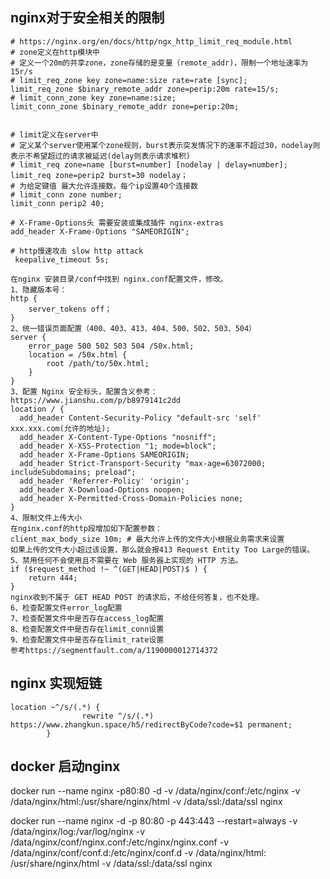 ## nginx对于安全相关的限制

```
# https://nginx.org/en/docs/http/ngx_http_limit_req_module.html
# zone定义在http模块中
# 定义一个20m的共享zone，zone存储的是变量（remote_addr)，限制一个地址速率为15r/s
# limit_req_zone key zone=name:size rate=rate [sync];
limit_req_zone $binary_remote_addr zone=perip:20m rate=15/s;
# limit_conn_zone key zone=name:size;
limit_conn_zone $binary_remote_addr zone=perip:20m;


# limit定义在server中
# 定义某个server使用某个zone规则，burst表示突发情况下的速率不超过30，nodelay则表示不希望超过的请求被延迟(delay则表示请求堆积)
# limit_req zone=name [burst=number] [nodelay | delay=number];
limit_req zone=perip2 burst=30 nodelay；
# 为给定键值 最大允许连接数。每个ip设置40个连接数
# limit_conn zone number;
limit_conn perip2 40;

# X-Frame-Options头 需要安装或集成插件 nginx-extras
add_header X-Frame-Options "SAMEORIGIN"; 

# http慢速攻击 slow http attack
 keepalive_timeout 5s;
```


```
在nginx 安装目录/conf中找到 nginx.conf配置文件，修改。
1、隐藏版本号：
http { 
    server_tokens off；
}
2、统一错误页面配置（400、403、413、404、500、502、503、504）
server {
    error_page 500 502 503 504 /50x.html;
    location = /50x.html {
        root /path/to/50x.html;
    }
}
3、配置 Nginx 安全标头，配置含义参考：https://www.jianshu.com/p/b8979141c2dd
location / {
  add_header Content-Security-Policy "default-src 'self' xxx.xxx.com(允许的地址);
  add_header X-Content-Type-Options "nosniff";
  add_header X-XSS-Protection "1; mode=block";
  add_header X-Frame-Options SAMEORIGIN;
  add_header Strict-Transport-Security "max-age=63072000; includeSubdomains; preload";
  add_header 'Referrer-Policy' 'origin'; 
  add_header X-Download-Options noopen;
  add_header X-Permitted-Cross-Domain-Policies none;
}
4、限制文件上传大小
在nginx.conf的http段增加如下配置参数：
client_max_body_size 10m; # 最大允许上传的文件大小根据业务需求来设置
如果上传的文件大小超过该设置，那么就会报413 Request Entity Too Large的错误。
5、禁用任何不会使用且不需要在 Web 服务器上实现的 HTTP 方法。
if ($request_method !~ ^(GET|HEAD|POST)$ ) {
    return 444; 
}
nginx收到不属于 GET HEAD POST 的请求后，不给任何答复，也不处理。
6、检查配置文件error_log配置
7、检查配置文件中是否存在access_log配置
8、检查配置文件中是否存在limit_conn设置
9、检查配置文件中是否存在limit_rate设置
参考https://segmentfault.com/a/1190000012714372
```

## nginx 实现短链

```
location ~^/s/(.*) {
                rewrite ^/s/(.*) https://www.zhangkun.space/h5/redirectByCode?code=$1 permanent;
        }
```

## docker 启动nginx

docker run --name nginx -p80:80 -d -v /data/nginx/conf:/etc/nginx -v /data/nginx/html:/usr/share/nginx/html -v
/data/ssl:/data/ssl nginx

docker run --name nginx -d -p 80:80 -p 443:443 --restart=always -v /data/nginx/log:/var/log/nginx -v
/data/nginx/conf/nginx.conf:/etc/nginx/nginx.conf -v /data/nginx/conf/conf.d:/etc/nginx/conf.d -v /data/nginx/html:
/usr/share/nginx/html -v /data/ssl:/data/ssl nginx
